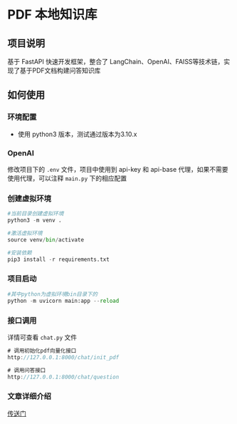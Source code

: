 # PDF 本地知识库

## 项目说明
基于 FastAPI 快速开发框架，整合了 LangChain、OpenAI、FAISS等技术链，实现了基于PDF文档构建问答知识库
### 


## 如何使用

### 环境配置
* 使用 python3 版本，测试通过版本为3.10.x

### OpenAI
修改项目下的 `.env` 文件，项目中使用到 api-key 和 api-base 代理，如果不需要使用代理，可以注释 `main.py` 下的相应配置


### 创建虚拟环境
```python
#当前目录创建虚拟环境
python3 -m venv .

#激活虚拟环境
source venv/bin/activate

#安装依赖
pip3 install -r requirements.txt

```

### 项目启动
```python
#其中python为虚拟环境bin目录下的
python -m uvicorn main:app --reload 
```

### 接口调用
详情可查看 `chat.py` 文件
```javascript
# 调用初始化pdf向量化接口
http://127.0.0.1:8000/chat/init_pdf
```
```javascript
# 调用问答接口
http://127.0.0.1:8000/chat/question
```

### 文章详细介绍
[传送门](https://blog.csdn.net/lrb0677/article/details/132198025)